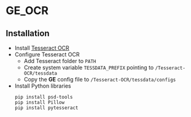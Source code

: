 # GE_OCR
## Installation
- Install [Tesseract OCR](https://github.com/UB-Mannheim/tesseract/wiki#tesseract-at-ub-mannheim)
- Configure Tesseract OCR
   - Add Tesseract folder to `PATH`
   - Create system variable `TESSDATA_PREFIX` pointing to `/Tesseract-OCR/tessdata`
   - Copy the **GE** config file to `/Tesseract-OCR/tessdata/configs`
- Install Python libraries
   ```
   pip install psd-tools
   pip install Pillow
   pip install pytesseract
   ```
